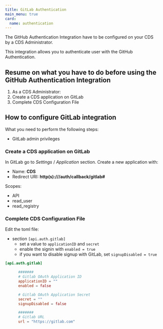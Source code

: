 ```yaml
---
title: GitLab Authentication
main_menu: true
card: 
  name: authentication
---
```


The GitHub Authentication Integration have to be configured on your CDS by a CDS Administrator.

This integration allows you to authenticate user with the GitHub Authentication.

## Resume on what you have to do before using the GitHub Authentication Integration

1. As a CDS Administrator: 
  1. Create a CDS application on GitLab
  1. Complete CDS Configuration File

## How to configure GitLab integration

What you need to perform the following steps:

 - GitLab admin privileges

### Create a CDS application on GitLab

In GitLab go to *Settings* / *Application* section. Create a new application with:

 - Name: **CDS**
 - Redirect URI: **http(s)://<your-cds-ui>/auth/callback/gitlab#**

Scopes:

 - API
 - read_user
 - read_registry

### Complete CDS Configuration File

Edit the toml file:

- section `[api.auth.gitlab]`
  - set a value to `applicationID` and `secret`
  - enable the signin with `enabled = true`
  - if you want to disable signup with GitLab, set `signupDisabled = true`
  
```toml
[api.auth.gitlab]

      #######
      # Gitlab OAuth Application ID
      applicationID = ""
      enabled = false

      # Gitlab OAuth Application Secret
      secret = ""
      signupDisabled = false

      #######
      # Gitlab URL
      url = "https://gitlab.com"
```
